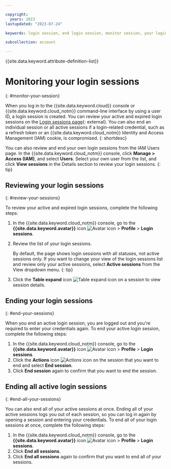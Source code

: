 ```yaml
---

copyright:
  years: 2023
lastupdated: "2023-07-24"

keywords: login session, end login session, monitor session, your login session, end all login sessions

subcollection: account

---
```


{{site.data.keyword.attribute-definition-list}}


# Monitoring your login sessions
{: #monitor-your-session}

When you log in to the {{site.data.keyword.cloud}} console or {{site.data.keyword.cloud_notm}} command-line interface by using a user ID, a login session is created. You can review your active and expired login sessions on the [Login sessions page](/user/sessions){: external}. You can also end an individual session or all active sessions if a login-related credential, such as a refresh token or an {{site.data.keyword.cloud_notm}} Identity and Access Management (IAM) cookie, is compromised.
{: shortdesc}

You can also review and end your own login sessions from the IAM Users page. In the {{site.data.keyword.cloud_notm}} console, click **Manage > Access (IAM)**, and select **Users**. Select your own user from the list, and click **View sessions** in the Details section to review your login sessions. 
{: tip}

## Reviewing your login sessions
{: #review-your-sessions}

To review your active and expired login sessions, complete the following steps:

1. In the {{site.data.keyword.cloud_notm}} console, go to the **{{site.data.keyword.avatar}}** icon ![Avatar icon](../icons/i-avatar-icon.svg "Avatar") > **Profile** > **Login sessions**.
1. Review the list of your login sessions.

    By default, the page shows login sessions with all statuses, not active sessions only. If you want to change your view of the login sessions list and review only your active sessions, select **Active sessions** from the View dropdown menu.
    {: tip}

1. Click the **Table expand** icon ![Table expand icon](../icons/table-expand.svg "Table expand") on a session to view session details.

## Ending your login sessions
{: #end-your-sessions}

When you end an active login session, you are logged out and you're required to enter your credentials again. To end your active login session, complete the following steps:

1. In the {{site.data.keyword.cloud_notm}} console, go to the **{{site.data.keyword.avatar}}** icon ![Avatar icon](../icons/i-avatar-icon.svg "Avatar") > **Profile** > **Login sessions**.
1. Click the **Actions** icon ![Actions icon](../icons/action-menu-icon.svg "Actions") on the session that you want to end and select **End session**.
1. Click **End session** again to confirm that you want to end the session.

## Ending all active login sessions
{: #end-all-your-sessions}

You can also end all of your active sessions at once. Ending all of your active sessions logs you out of each session, so you can log in again by opening a session and entering your credentials. To end all of your login sessions at once, complete the following steps:

1. In the {{site.data.keyword.cloud_notm}} console, go to the **{{site.data.keyword.avatar}}** icon ![Avatar icon](../icons/i-avatar-icon.svg "Avatar") > **Profile** > **Login sessions**.
1. Click **End all sessions**.
1. Click **End all sessions** again to confirm that you want to end all of your sessions.
